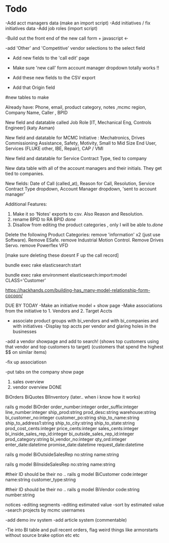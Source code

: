 

# Todo

-Add acct managers data (make an import script)
-Add initiatives / fix initiatives data
-Add job roles (import script)


-Build out the front end of the new call form + javascript <-

-add 'Other' and 'Competitive' vendor selections to the select field


- Add new fields to the 'call edit' page
- Make sure 'new call' form account manager dropdown totally works !!

- Add these new fields to the CSV export
- Add that  Origin field 


#new tables to make

Already have: Phone, email, product category, notes ,mcmc region, Company Name, Caller , BPID

New field and datatable called Job Role [IT, Mechanical Eng, Controls Engineer] (katy Asman)

New field and datatable for MCMC Initiative :  Mechatronics, Drives Commissioning Assistance, Safety, Motivity, Small to Mid Size End User, Services (FLUKE other, IBE, Repair), CAP / VMI​

New field and datatable for Service Contract Type, tied to company

New data table with all of the account managers and their initials.  They get tied to companies.

New fields: Date of Call (called_at), Reason for Call,  Resolution, Service Contract Type dropdown, Account Manager dropdown,  'sent to account manager'



Additional Features:

1) Make it so 'Notes' exports to csv. Also Reason and Resolution.
2) rename BPID to RA BPID *done*
3) Disallow from editing the product categories , only I will be able to.*done*


Delete the following Product Categories:  remove 'information'  x2 (just use Software).  Remove ESafe.  remove Industrial Motion Control.  Remove Drives Servo.   remove Powerflex VFD



[make sure deleting these doesnt F up the call record]

















bundle exec rake elasticsearch:start

bundle exec rake environment elasticsearch:import:model CLASS='Customer'


https://hackhands.com/building-has_many-model-relationship-form-cocoon/




DUE BY TODAY
-Make an initiative model  + show page
-Make associations from the initiative to 1. Vendors and 2. Target Accts
- associate product groups with bi_vendors and with bi_companies and with initiatives
-Display top accts per vendor and glaring holes in the businesses


-add a vendor showpage and add to search!
  (shows top customers using that vendor and top customers to target)
  (customers that spend the highest $$ on similar items)


-fix up associatiosn

-put tabs on the company show page



1. sales overview
2. vendor overview  DONE


BiOrders
BiQuotes
BIInventory (later.. when i know how it works)

rails g model BiOrder order_number:integer order_suffix:integer line_number:integer ship_prod:string prod_desc:string warehouse:string bi_customer_no:integer  customer_po:string ship_to_name:string ship_to_address1:string ship_to_city:string ship_to_state:string prod_cost_cents:integer price_cents:integer sales_cents:integer bi_inside_sales_rep_id:integer bi_outside_sales_rep_id:integer prod_category:string bi_vendor_no:integer qty_ord:integer enter_date:datetime promise_date:datetime request_date:datetime


rails g model BiOutsideSalesRep no:string name:string

rails g model BiInsideSalesRep no:string name:string

#their ID should be their no ..
rails g model BiCustomer code:integer  name:string customer_type:string  

#their ID should be their no ..
rails g model BiVendor code:string number:string




notices
-editing segments
-editing estimated value
-sort by estimated value
-search projects by mcmc usernames


-add demo inv system
-add article system (commentable)




-Tie into BI table and pull recent orders, flag weird things like armorstarts without source brake option etc etc
